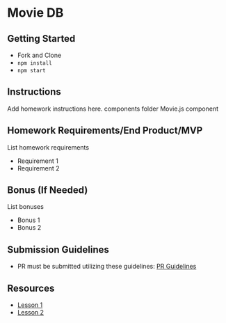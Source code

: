 # Movie DB

## Getting Started

- Fork and Clone
- `npm install`
- `npm start`


## Instructions
Add homework instructions here.
components folder
Movie.js component

## Homework Requirements/End Product/MVP

List homework requirements

- Requirement 1
- Requirement 2

## Bonus (If Needed)

List bonuses
- Bonus 1
- Bonus 2

## Submission Guidelines
- PR must be submitted utilizing these guidelines: [PR Guidelines](https://github.com/SEI-R-1-25/template_pull_request)

## Resources
- [Lesson 1]()
- [Lesson 2]()
